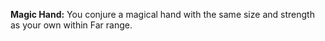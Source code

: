 **Magic Hand:** You conjure a magical hand with the same size and strength as your own within Far range.